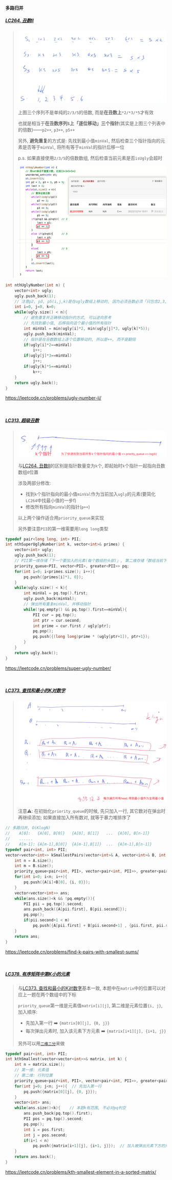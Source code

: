 #### 多路归并

##### [LC264. 丑数II](/workspace/264.%E4%B8%91%E6%95%B0-ii.cpp)
> ![LC264](/appendix/LC264.png)
>
> 上图三个序列不是单纯的`2/3/5`的倍数, 而是**在丑数上**`*2/*3/*5`才有效
> 
> 也就是相当于**在丑数序列`S`上「逐位移动」三个指针**(其实是上图三个列表中的倍数)——`p2++`, `p3++`, `p5++`
> 
> 另外, **避免重复**的方式是: 先找到最小值`minVal`, 然后检查三个指针指向的元素是否等于`minVal`, 将所有等于`minVal`的指针后移一位
> 
> p.s. 如果直接使用`2/3/5`的倍数数组, 然后检查当前元素是否`isUgly`会超时
> 
> ![LC264-2](/appendix/LC264-2.png)

```CPP
int nthUglyNumber(int n) {
    vector<int> ugly;
    ugly.push_back(1);
    // 注意p2, p3, p5(i,j,k)是在ugly数组上移动的, 因为必须丑数必须「只包含2,3,5作为质因数」
    int i=0, j=0, k=0;
    while(ugly.size() < n){
        // 避免重复并正确移动指针的方式, 可以逆向思考
        // 先找到最小值, 后移指向这个最小值的所有指针
        int minVal = min(ugly[i]*2, min(ugly[j]*3, ugly[k]*5));
        ugly.push_back(minVal);
        // 指针是在丑数数组上逐个位置移动的, 所以是++, 而不是翻倍
        if(ugly[i]*2==minVal)
            i++;
        if(ugly[j]*3==minVal)
            j++;
        if(ugly[k]*5==minVal)
            k++;
    }
    return ugly.back();
}
```
https://leetcode.cn/problems/ugly-number-ii/

<br/>

##### [LC313. 超级丑数](/workspace/313.%E8%B6%85%E7%BA%A7%E4%B8%91%E6%95%B0.cpp)
> ![LC313](/appendix/LC313.png)
> 
> 与[LC264. 丑数II](/markdown/%E4%B8%93%E9%A2%98%20-%20%E5%A4%9A%E8%B7%AF%E5%BD%92%E5%B9%B6.md#lc264-%E4%B8%91%E6%95%B0ii)的区别是指针数量变为`k`个, 即起始时`k`个指针一起指向丑数数组`0`位置
>
> 涉及两部分修改:
> - 找到`k`个指针指向的最小值`minVal`作为当前加入`ugly`的元素(要简化`LC264`中找最小值的一步f)
> - 修改所有指向`minVal`的指针(`p++`)
>
> 以上两个操作适合用`priority_queue`来实现
>
> 另外要注意`PII`的第一维需要用`long long`类型

```CPP
typedef pair<long long, int> PII;
int nthSuperUglyNumber(int k, vector<int>& primes) {
    vector<int> ugly;
    ugly.push_back(1);
    // PII第一维存储「下一个要加入的元素(每个数组的头部)」, 第二维存储「数组当前下标」(指针)
    priority_queue<PII, vector<PII>, greater<PII>> pq;
    for(int i=0; i<primes.size(); i++){
        pq.push({primes[i]*1, 0});
    }
    while(ugly.size() < k){
        int minVal = pq.top().first;
        ugly.push_back(minVal);
        // 弹出所有重复minVal, 并移动指针
        while(!pq.empty() && pq.top().first==minVal){
            PII cur = pq.top();
            int ptr = cur.second;
            int prime = cur.first / ugly[ptr];
            pq.pop();
            pq.push({(long long)prime * (ugly[ptr+1]), ptr+1});
        }
    }
    return ugly.back();
}
```
https://leetcode.cn/problems/super-ugly-number/

<br/>

##### [LC373. 查找和最小的K对数字](/workspace/373.%E6%9F%A5%E6%89%BE%E5%92%8C%E6%9C%80%E5%B0%8F%E7%9A%84-k-%E5%AF%B9%E6%95%B0%E5%AD%97.cpp)
> ![LC373](/appendix/LC373.png)
> 
> 注意⚠️: 在初始化`priority_queue`的时候, 先只加入一行, 其它数对在弹出时再继续添加; 如果直接加入所有数对, 就等于暴力堆排序了

```CPP
// 多路归并, O(KlogN)
//    A[0]:   {A[0], B[0]}   {A[0], B[1]}   ...  {A[0], B[n-1]}
//    ......
//    A[m-1]: {A[m-1],B[0]}  {A[m-1],B[1]}  ...  {A[m-1],B[n-1]}
typedef pair<int, int> PII;
vector<vector<int>> kSmallestPairs(vector<int>& A, vector<int>& B, int k) {
    int n = A.size();
    int m = B.size();
    priority_queue<pair<int, PII>, vector<pair<int, PII>>, greater<pair<int, PII>>> pq;
    for(int i=0; i<n; i++){
        pq.push({A[i]+B[0], {i, 0}});
    }
    vector<vector<int>> ans;
    while(ans.size()<k && !pq.empty()){
        PII pii = pq.top().second;
        ans.push_back({A[pii.first], B[pii.second]});
        pq.pop();
        if(pii.second+1 < m)
            pq.push({A[pii.first] + B[pii.second+1] , {pii.first, pii.second+1}});
    }
    return ans;
}
```
https://leetcode.cn/problems/find-k-pairs-with-smallest-sums/

<br/>

##### [LC378. 有序矩阵中第K小的元素](/workspace/378.%E6%9C%89%E5%BA%8F%E7%9F%A9%E9%98%B5%E4%B8%AD%E7%AC%AC-k-%E5%B0%8F%E7%9A%84%E5%85%83%E7%B4%A0.cpp)

> 与[LC373. 查找和最小的K对数字](/markdown/%E4%B8%93%E9%A2%98%20-%20%E5%A4%9A%E8%B7%AF%E5%BD%92%E5%B9%B6.md#lc373-%E6%9F%A5%E6%89%BE%E5%92%8C%E6%9C%80%E5%B0%8F%E7%9A%84k%E5%AF%B9%E6%95%B0%E5%AD%97)基本一致, 本题中在`matrix`中的位置可以对应上一题在两个数组中的下标
> 
> `priority_queue`第一维是元素值`matrix[i][j]`, 第二维是元素位置`{i, j}`, 加入顺序:
> - 先加入第一行 ➡️ `{matrix[0][j], {0, j}}`
> - 每次弹出元素时, 加入该元素下方元素 ➡️ `{matrix[i+1][j], {i+1, j}}`
>
> 另外可以用[`二维二分`](/workspace/378.%E6%9C%89%E5%BA%8F%E7%9F%A9%E9%98%B5%E4%B8%AD%E7%AC%AC-k-%E5%B0%8F%E7%9A%84%E5%85%83%E7%B4%A0-2.cpp)来做

```CPP
typedef pair<int, int> PII;
int kthSmallest(vector<vector<int>>& matrix, int k) {
    int n = matrix.size();
    // 第一维: 元素值
    // 第二维: 行列位置
    priority_queue<pair<int, PII>, vector<pair<int, PII>>, greater<pair<int, PII>>> pq;
    for(int j=0; j<n; j++){  // 先加入第一行
        pq.push({matrix[0][j], {0, j}});
    }
    vector<int> ans;
    while(ans.size()<k){    // 本题k有范围, 不必对pq判空
        ans.push_back(pq.top().first);
        PII pos = pq.top().second;
        pq.pop();
        int i = pos.first;
        int j = pos.second;
        if(i+1 < n)
            pq.push({matrix[i+1][j], {i+1, j}});  // 加入被弹出元素下方的元素
    }
    return ans.back();
}
```
https://leetcode.cn/problems/kth-smallest-element-in-a-sorted-matrix/